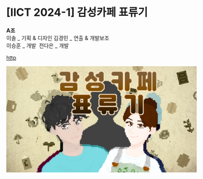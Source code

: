 # [IICT 2024-1] 감성카페 표류기

**A조**&nbsp;&nbsp;&nbsp;&nbsp;  
이솔 _ 기획 & 디자인&nbsp;김경민 _ 연출 & 개발보조&nbsp;&nbsp;&nbsp;&nbsp;  
이승훈 _ 개발&nbsp;&nbsp;전다은 _ 개발&nbsp;&nbsp;&nbsp;&nbsp;  

[http](https://github.com/rottingpotato/gamsungCafe_lastVer/)

![Alt text](/(assets)common_bg_items/opening_title.png)
